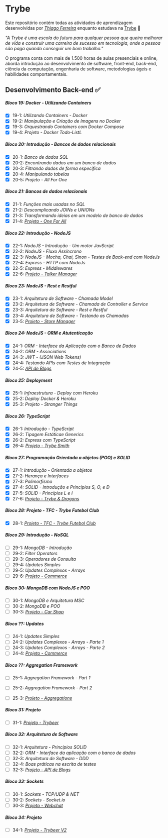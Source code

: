 # Trybe

Este repositório contém todas as atividades de aprendizagem desenvolvidas por _[Thiago Ferreira](https://www.linkedin.com/in/thiagoferreirarose)_ enquanto estudava na [Trybe](https://www.betrybe.com/) :rocket:

_"A Trybe é uma escola do futuro para qualquer pessoa que queira melhorar de vida e construir uma carreira de sucesso em tecnologia, onde a pessoa são paga quando conseguir um bom trabalho."_

O programa conta com mais de 1.500 horas de aulas presenciais e online, aborda introdução ao desenvolvimento de software, front-end, back-end, ciência da computação, engenharia de software, metodologias ágeis e habilidades comportamentais.

## Desenvolvimento Back-end :white_check_mark:

##### Bloco 19: Docker - Utilizando Containers

- [x] 19-1: _Utilizando Containers - Docker_
- [x] 19-2: _Manipulação e Criação de Imagens no Docker_
- [x] 19-3: _Orquestrando Containers com Docker Compose_
- [x] 19-4: _Projeto - Docker Todo-ListL_

##### Bloco 20: Introdução - Bancos de dados relacionais

- [x] 20-1: _Banco de dados SQL_
- [x] 20-2: _Encontrando dados em um banco de dados_
- [x] 20-3: _Filtrando dados de forma específica_
- [x] 20-4: _Manipulando tabelas_
- [x] 20-5: _Projeto - All For One_

##### Bloco 21: Bancos de dados relacionais

- [x] 21-1: _Funções mais usadas no SQL_
- [x] 21-2: _Descomplicando JOINs e UNIONs_
- [x] 21-3: _Transformando ideias em um modelo de banco de dados_
- [x] 21-4: _[Projeto - One For All](https://github.com/Thiago-FR/mysql-one-for-all)_

##### Bloco 22: Introdução - NodeJS

- [x] 22-1: _NodeJS - Introdução - Um motor JavScript_
- [x] 22-2: _NodeJS - Fluxo Assíncrono_
- [x] 22-3: _NodeJS - Mocha, Chai, Sinon - Testes de Back-end com NodeJs_
- [x] 22-4: _Express - HTTP com NodeJs_
- [x] 22-5: _Express - Middlewares_
- [x] 22-6: _[Projeto - Talker Manager](https://github.com/Thiago-FR/nodejs-talker-manager)_

##### Bloco 23: NodeJS - Rest e Restful

- [x] 23-1: _Arquitetura de Software - Chamada Model_
- [x] 23-2: _Arquitetura de Software - Chamada de Controller e Service_
- [x] 23-3: _Arquitetura de Software - Rest e Restful_
- [x] 23-4: _Arquitetura de Software - Testando as Chamadas_
- [x] 23-5: _[Projeto - Store Manager](https://github.com/Thiago-FR/project-store-manager-nodejs-msc-rest-restfull)_

##### Bloco 24: NodeJS - ORM e Atutenticação

- [x] 24-1: _ORM - Interface da Aplicação com o Banco de Dados_
- [x] 24-2: _ORM - Associations_
- [x] 24-3: _JWT - (JSON Web Tokens)_
- [x] 24-4: _Testando APIs com Testes de Integração_
- [x] 24-5: _[API de Blogs](https://github.com/Thiago-FR/blogs-api-nodejs)_

##### Bloco 25: Deployment

- [x] 25-1: _Infraestrutura - Deploy com Heroku_
- [x] 25-2: _Deploy Docker & Heroku_
- [x] 25-3: _Projeto - Stranger Things_

##### Bloco 26: TypeScript

- [x] 26-1: _Introdução - TypeScript_
- [x] 26-2: _Tipagem Estáticae Generics_
- [x] 26-2: _Express com TypeScript_
- [x] 26-4: _[Projeto - Trybe Smith](https://github.com/Thiago-FR/typescript-project-trybesmith)_

##### Bloco 27: Programação Orientada a objetos (POO) e SOLID

- [X] 27-1: _Introdução - Orientada a objetos_
- [X] 27-2: _Herança e Interfaces_
- [X] 27-3: _Polimorfismo_
- [x] 27-4: _SOLID - Introdução e Princípios S, O, e D_
- [x] 27-5: _SOLID - Princípios L e I_
- [x] 27-6: _[Projeto - Trybe & Dragons](https://github.com/Thiago-FR/trybers-and-dragons-POO)_

##### Bloco 28: Projeto - TFC - Trybe Futebol Club

- [x] 28-1: _[Projeto - TFC - Trybe Futebol Club](https://github.com/Thiago-FR/project-trybe-futebol-clube)_

##### Bloco 29: Introdução - NoSQL

- [ ] 29-1: _MongoDB - Introdução_
- [ ] 29-2: _Filter Operators_
- [ ] 29-3: _Operadores de Consulta_
- [ ] 29-4: _Updates Simples_
- [ ] 29-5: _Updates Complexos - Arrays_
- [ ] 29-6: _[Projeto - Commerce]()_

##### Bloco 30: MongoDB com NodeJS e POO

- [ ] 30-1: _MongoDB e Arquitetura MSC_
- [ ] 30-2: _MongoDB e POO_
- [ ] 30-3: _[Projeto - Car Shop]()_

##### Bloco ??: Updates

- [ ] 24-1: _Updates Simples_
- [ ] 24-2: _Updates Complexos - Arrays - Parte 1_
- [ ] 24-3: _Updates Complexos - Arrays - Parte 2_
- [ ] 24-4: _[Projeto - Commerce]()_

##### Bloco ??: Aggregation Framework

- [ ] 25-1: _Aggregation Framework - Part 1_
- [ ] 25-2: _Aggregation Framework - Part 2_
- [ ] 25-3: _[Projeto - Aggregations]()_


##### Bloco 31: Projeto

- [ ] 31-1: _[Projeto - Trybeer]()_

##### Bloco 32: Arquitetura de Software

- [ ] 32-1: _Arquitetura - Princípios SOLID_
- [ ] 32-2: _ORM - Interface da aplicação com o banco de dados_
- [ ] 32-3: _Arquitetura de Software - DDD_
- [ ] 32-4: _Boas práticas na escrita de testes_
- [ ] 32-3: _[Projeto - API de Blogs]()_

##### Bloco 33: Sockets

- [ ] 30-1: _Sockets - TCP/UDP & NET_
- [ ] 30-2: _Sockets - Socket.io_
- [ ] 30-3: _[Projeto - Webchat]()_

##### Bloco 34: Projeto

- [ ] 34-1: _[Projeto - Trybeer V2]()_

